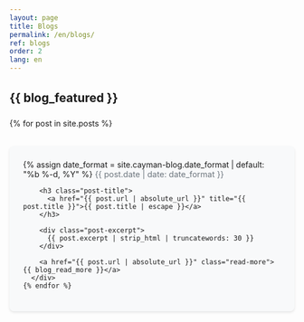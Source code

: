 ```yaml
---
layout: page
title: Blogs
permalink: /en/blogs/
ref: blogs
order: 2
lang: en
---
```


<div class="blogs-container">
  <h2>{{ blog_featured }}</h2>
  
  <div class="blog-list">
    {% for post in site.posts %}
      <div class="blog-item">
        {% assign date_format = site.cayman-blog.date_format | default: "%b %-d, %Y" %}
        <span class="post-date">{{ post.date | date: date_format }}</span>
        
        <h3 class="post-title">
          <a href="{{ post.url | absolute_url }}" title="{{ post.title }}">{{ post.title | escape }}</a>
        </h3>
        
        <div class="post-excerpt">
          {{ post.excerpt | strip_html | truncatewords: 30 }}
        </div>
        
        <a href="{{ post.url | absolute_url }}" class="read-more">{{ blog_read_more }}</a>
      </div>
    {% endfor %}
  </div>
</div>

<style>
  .blogs-container {
    margin-top: 2rem;
  }
  
  .blog-list {
    display: flex;
    flex-direction: column;
    gap: 2rem;
    margin-top: 1.5rem;
  }
  
  .blog-item {
    background-color: #f8f9fa;
    padding: 1.5rem;
    border-radius: 8px;
    box-shadow: 0 2px 4px rgba(0,0,0,0.1);
    transition: transform 0.3s, box-shadow 0.3s;
  }
  
  .blog-item:hover {
    transform: translateY(-5px);
    box-shadow: 0 5px 15px rgba(0,0,0,0.1);
  }
  
  .post-date {
    color: #6c757d;
    font-size: 0.9rem;
  }
  
  .post-title {
    margin: 0.5rem 0 1rem;
  }
  
  .post-title a {
    color: #0366d6;
    text-decoration: none;
  }
  
  .post-title a:hover {
    text-decoration: underline;
  }
  
  .post-excerpt {
    color: #333;
    line-height: 1.6;
  }
  
  .read-more {
    display: inline-block;
    margin-top: 1rem;
    color: #0366d6;
    font-weight: 500;
    text-decoration: none;
  }
  
  .read-more:hover {
    text-decoration: underline;
  }
</style> 